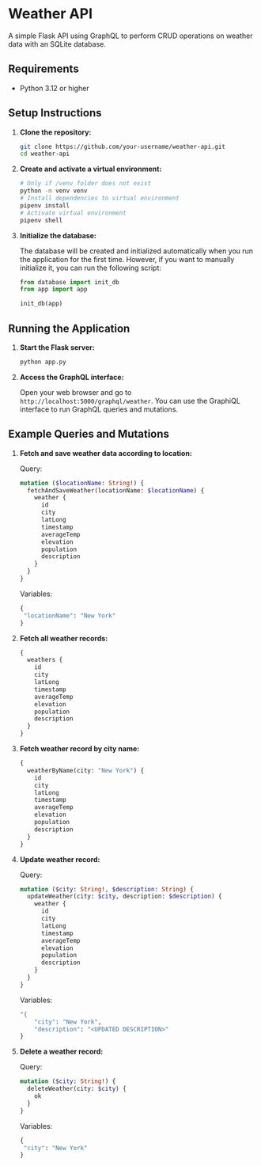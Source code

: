 # Weather API

A simple Flask API using GraphQL to perform CRUD operations on weather data with an SQLite database.

## Requirements

- Python 3.12 or higher

## Setup Instructions

1. **Clone the repository:**

   ```bash
   git clone https://github.com/your-username/weather-api.git
   cd weather-api
   ```

2. **Create and activate a virtual environment:**

   ```bash
   # Only if /venv folder does not exist
   python -m venv venv
   # Install dependencies to virtual environment
   pipenv install
   # Activate virtual environment
   pipenv shell
   ```

3. **Initialize the database:**

   The database will be created and initialized automatically when you run the application for the first time. However, if you want to manually initialize it, you can run the following script:

   ```python
   from database import init_db
   from app import app

   init_db(app)
   ```

## Running the Application

1. **Start the Flask server:**

   ```bash
   python app.py
   ```

2. **Access the GraphQL interface:**

   Open your web browser and go to `http://localhost:5000/graphql/weather`. You can use the GraphiQL interface to run GraphQL queries and mutations.

## Example Queries and Mutations

1. **Fetch and save weather data according to location:**

   Query:

   ```graphql
   mutation ($locationName: String!) {
     fetchAndSaveWeather(locationName: $locationName) {
       weather {
         id
         city
         latLong
         timestamp
         averageTemp
         elevation
         population
         description
       }
     }
   }
   ```

   Variables:

   ```graphql
   {
    "locationName": "New York"
   }
   ```

2. **Fetch all weather records:**

   ```graphql
   {
     weathers {
       id
       city
       latLong
       timestamp
       averageTemp
       elevation
       population
       description
     }
   }
   ```

3. **Fetch weather record by city name:**

   ```graphql
   {
     weatherByName(city: "New York") {
       id
       city
       latLong
       timestamp
       averageTemp
       elevation
       population
       description
     }
   }
   ```

4. **Update weather record:**

   Query:

   ```graphql
   mutation ($city: String!, $description: String) {
     updateWeather(city: $city, description: $description) {
       weather {
         id
         city
         latLong
         timestamp
         averageTemp
         elevation
         population
         description
       }
     }
   }
   ```

   Variables:

   ```graphql
   "{
       "city": "New York",
       "description": "<UPDATED DESCRIPTION>"
   }
   ```

5. **Delete a weather record:**

   Query:

   ```graphql
   mutation ($city: String!) {
     deleteWeather(city: $city) {
       ok
     }
   }
   ```

   Variables:

   ```graphql
   {
    "city": "New York"
   }
   ```
